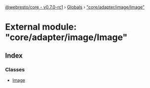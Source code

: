 [@webresto/core - v0.7.0-rc1](../README.md) › [Globals](../globals.md) › ["core/adapter/image/Image"](_core_adapter_image_image_.md)

# External module: "core/adapter/image/Image"

## Index

### Classes

* [Image](../classes/_core_adapter_image_image_.image.md)
